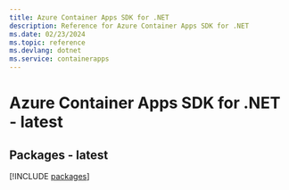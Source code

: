 ```yaml
---
title: Azure Container Apps SDK for .NET
description: Reference for Azure Container Apps SDK for .NET
ms.date: 02/23/2024
ms.topic: reference
ms.devlang: dotnet
ms.service: containerapps
---
```

# Azure Container Apps SDK for .NET - latest
## Packages - latest
[!INCLUDE [packages](container-apps-index.md)]